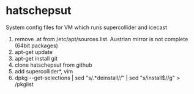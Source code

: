 hatschepsut
===========

System config files for VM which runs supercollider and icecast

1. remove .at from /etc/apt/sources.list. Austrian mirror is not complete (64bit packages)
2. apt-get update
3. apt-get install git
4. clone hatschepsut from github
5. add supercollider*, vim
6. dpkg --get-selections | sed "s/.*deinstall//" | sed "s/install$//g" > /pkglist
